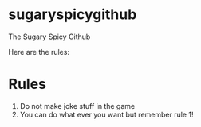 # sugaryspicygithub
The Sugary Spicy Github

Here are the rules:
# Rules
1. Do not make joke stuff in the game
2. You can do what ever you want but remember rule 1! 
